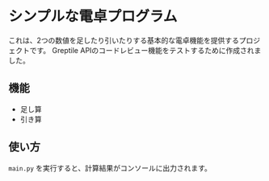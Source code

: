 # シンプルな電卓プログラム

これは、2つの数値を足したり引いたりする基本的な電卓機能を提供するプロジェクトです。
Greptile APIのコードレビュー機能をテストするために作成されました。

## 機能
- 足し算
- 引き算

## 使い方
`main.py` を実行すると、計算結果がコンソールに出力されます。
